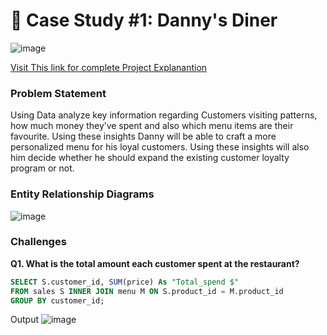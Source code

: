 # 🍜 Case Study #1: Danny's Diner 

![image](https://github.com/ishankcode/8-Weeks-SQL-Challenges/assets/66678343/21957b47-5563-49c1-ba9b-e78c4dd555c3)

[Visit This link for complete Project Explanantion](https://8weeksqlchallenge.com/case-study-1/)

### Problem Statement
Using Data analyze key information regarding Customers visiting patterns, how much money they’ve spent and also which menu items are their favourite. Using these insights Danny will be able to craft a more personalized menu for his loyal customers. Using these insights will also him decide whether he should expand the existing customer loyalty program or not.

### Entity Relationship Diagrams
![image](https://github.com/ishankcode/8-Weeks-SQL-Challenges/assets/66678343/ca29e2e4-b6b0-475f-8ce6-398e83289c39)

### Challenges

**Q1. What is the total amount each customer spent at the restaurant?**

````sql
SELECT S.customer_id, SUM(price) As "Total_spend $"
FROM sales S INNER JOIN menu M ON S.product_id = M.product_id  
GROUP BY customer_id;
````

Output
![image](https://github.com/ishankcode/8-Weeks-SQL-Challenges/assets/66678343/7e349135-8149-4d6c-8d6e-e6f4e118dcc8)



